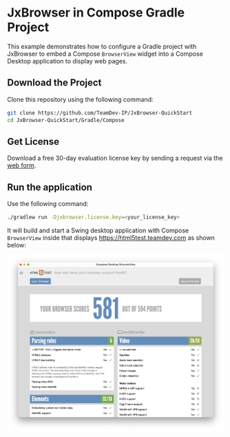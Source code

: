 # JxBrowser in Compose Gradle Project

This example demonstrates how to configure a Gradle project with JxBrowser to embed a Compose `BrowserView` widget into a Compose Desktop application to display web pages.

## Download the Project

Clone this repository using the following command:

 ```bash
 git clone https://github.com/TeamDev-IP/JxBrowser-QuickStart
 cd JxBrowser-QuickStart/Gradle/Compose
 ```

## Get License

Download a free 30-day evaluation license key by sending a request via the [web form](https://www.teamdev.com/jxbrowser#evaluate).

## Run the application

Use the following command:

```bash
./gradlew run -Djxbrowser.license.key=<your_license_key>
```

It will build and start a Swing desktop application with Compose `BrowserView` inside that displays https://html5test.teamdev.com as shown below:

![Compose BrowserView](compose-browser-view.png)
